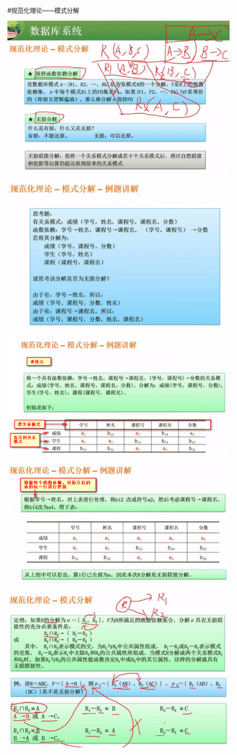 #规范化理论——模式分解

![](/imgs/1.4.8-1规范化理论-模式分解.png)

![](/imgs/1.4.8-2模式分解例题.png)

![](/imgs/1.4.8-3模式分解表格法1.png)

![](/imgs/1.4.8-4模式分解表格法2.png)

![](/imgs/1.4.8-5模式分解公式法.png)